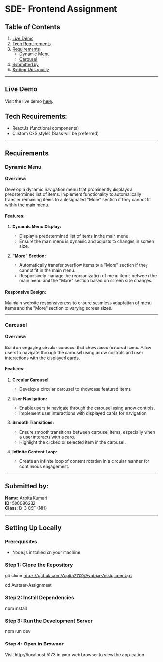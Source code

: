 # SDE- Frontend Assignment

## Table of Contents
1. [Live Demo](#live-demo)
2. [Tech Requirements](#tech-requirements)
3. [Requirements](#requirements)
    - [Dynamic Menu](#dynamic-menu)
    - [Carousel](#carousel)
4. [Submitted by](#submitted-by)
5. [Setting Up Locally](#setting-up-locally)

---

## Live Demo
Visit the live demo [here](https://657db98924919b3ee8d8973d--jocular-peony-68bb69.netlify.app/).

## Tech Requirements:
- ReactJs (functional components)
- Custom CSS styles (Sass will be preferred)

---

## Requirements

### Dynamic Menu

#### Overview:
Develop a dynamic navigation menu that prominently displays a predetermined list of items. Implement functionality to automatically transfer remaining items to a designated "More" section if they cannot fit within the main menu.

#### Features:
1. **Dynamic Menu Display:**
   - Display a predetermined list of items in the main menu.
   - Ensure the main menu is dynamic and adjusts to changes in screen size.

2. **"More" Section:**
   - Automatically transfer overflow items to a "More" section if they cannot fit in the main menu.
   - Responsively manage the reorganization of menu items between the main menu and the "More" section based on screen size changes.

#### Responsive Design:
Maintain website responsiveness to ensure seamless adaptation of menu items and the "More" section to varying screen sizes.

---

### Carousel

#### Overview:
Build an engaging circular carousel that showcases featured items. Allow users to navigate through the carousel using arrow controls and user interactions with the displayed cards.

#### Features:
1. **Circular Carousel:**
   - Develop a circular carousel to showcase featured items.

2. **User Navigation:**
   - Enable users to navigate through the carousel using arrow controls.
   - Implement user interactions with displayed cards for navigation.

3. **Smooth Transitions:**
   - Ensure smooth transitions between carousel items, especially when a user interacts with a card.
   - Highlight the clicked or selected item in the carousel.

4. **Infinite Content Loop:**
   - Create an infinite loop of content rotation in a circular manner for continuous engagement.

---

## Submitted by:
**Name:** Arpita Kumari  
**ID:** 500086232  
**Class:** B-3 CSF (NH)

---

## Setting Up Locally

### Prerequisites
- Node.js installed on your machine.

### Step 1: Clone the Repository

git clone https://github.com/Arpita7700/Avataar-Assignment.git

cd Avataar-Assignment
### Step 2: Install Dependencies
 npm install
### Step 3: Run the Development Server
 npm run dev
### Step 4: Open in Browser
 Visit http://localhost:5173 in your web browser to view the application


